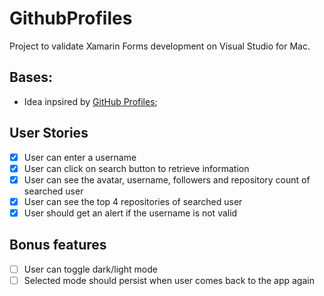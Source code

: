 # GithubProfiles

Project to validate Xamarin Forms development on Visual Studio for Mac.

## Bases:

- Idea inpsired by [GitHub Profiles](https://github.com/florinpop17/app-ideas/blob/master/Projects/2-Intermediate/GitHub-Profiles.md);

## User Stories

-   [x] User can enter a username
-   [x] User can click on search button to retrieve information
-   [x] User can see the avatar, username, followers and repository count of searched user
-   [x] User can see the top 4 repositories of searched user
-   [x] User should get an alert if the username is not valid

## Bonus features
-  [ ] User can toggle dark/light mode
-  [ ] Selected mode should persist when user comes back to the app again
